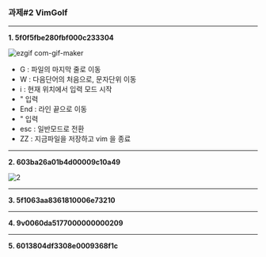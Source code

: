 ### 과제#2 VimGolf
---

**1. 5f0f5fbe280fbf000c233304**

  ![ezgif com-gif-maker](https://user-images.githubusercontent.com/56570380/144748716-3ac469a4-6edf-4c2c-8b97-3d95da8c71e4.gif)
  
  * G : 파일의 마지막 줄로 이동
  * W : 다음단어의 처음으로, 문자단위 이동
  * i : 현재 위치에서 입력 모드 시작
  * " 입력
  * End : 라인 끝으로 이동
  * " 입력
  * esc : 일반모드로 전환
  * ZZ : 지금파일을 저장하고 vim 을 종료



---
**2. 603ba26a01b4d00009c10a49**

  ![2](https://user-images.githubusercontent.com/56570380/144749570-309355f0-cff7-409d-ac84-978bfbd5eac4.gif)
  
---
**3. 5f1063aa8361810006e73210**
  
---
**4. 9v0060da5177000000000209**

---
**5. 6013804df3308e0009368f1c**
